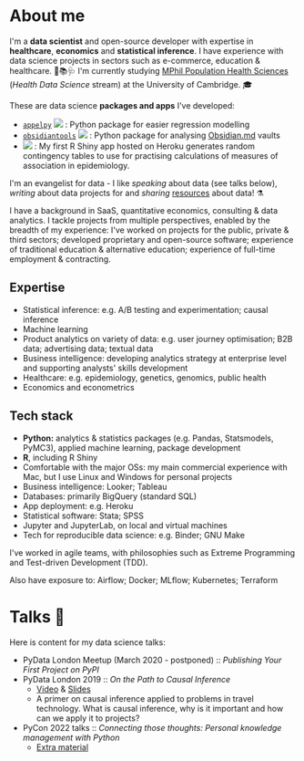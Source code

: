
# About me
I'm a **data scientist** and open-source developer with expertise in **healthcare**, **economics** and **statistical inference**.  I have experience with data science projects in sectors such as e-commerce, education & healthcare. 👛📚🩺  I'm currently studying [MPhil Population Health Sciences](https://www.phs.masters.cam.ac.uk) (_Health Data Science_ stream) at the University of Cambridge. 🎓

These are data science **packages and apps** I've developed:
- [`appelpy`](https://github.com/mfarragher/appelpy) <img src="https://img.shields.io/github/stars/mfarragher/appelpy.svg?style=flat&color=orange"> : Python package for easier regression modelling
- [`obsidiantools`](https://github.com/mfarragher/obsidiantools) <img src="https://img.shields.io/github/stars/mfarragher/obsidiantools.svg?style=flat&color=orange"> : Python package for analysing [Obsidian.md](https://obsidian.md) vaults
- [![](https://img.shields.io/badge/Shiny-epi_2x2_table_measures-blue?style=flat&labelColor=white&logo=RStudio&logoColor=blue)](https://epi-2x2-table-measures.herokuapp.com) : My first R Shiny app hosted on Heroku generates random contingency tables to use for practising calculations of measures of association in epidemiology.

I'm an evangelist for data - I like *speaking* about data (see talks below), *writing* about data projects for and *sharing* [resources](https://github.com/mfarragher/curated-data-science-resources) about data! ⚗

I have a background in SaaS, quantitative economics, consulting & data analytics. I tackle projects from multiple perspectives, enabled by the breadth of my experience: I've worked on projects for the public, private & third sectors; developed proprietary and open-source software; experience of traditional education & alternative education; experience of full-time employment & contracting.

## Expertise
- Statistical inference: e.g. A/B testing and experimentation; causal inference
- Machine learning
- Product analytics on variety of data: e.g. user journey optimisation; B2B data; advertising data; textual data
- Business intelligence: developing analytics strategy at enterprise level and supporting analysts' skills development
- Healthcare: e.g. epidemiology, genetics, genomics, public health
- Economics and econometrics

## Tech stack
- **Python:** analytics & statistics packages (e.g. Pandas, Statsmodels, PyMC3), applied machine learning, package development
- **R**, including R Shiny
- Comfortable with the major OSs: my main commercial experience with Mac, but I use Linux and Windows for personal projects
- Business intelligence: Looker; Tableau
- Databases: primarily BigQuery (standard SQL)
- App deployment: e.g. Heroku
- Statistical software: Stata; SPSS
- Jupyter and JupyterLab, on local and virtual machines
- Tech for reproducible data science: e.g. Binder; GNU Make

I've worked in agile teams, with philosophies such as Extreme Programming and Test-driven Development (TDD).

Also have exposure to: Airflow; Docker; MLflow; Kubernetes; Terraform

# Talks 🎤
Here is content for my data science talks:
- PyData London Meetup (March 2020 - postponed) :: *Publishing Your First Project on PyPI*
- PyData London 2019 :: *On the Path to Causal Inference*
  - [Video](https://pyvideo.org/pydata-london-2019/on-the-path-to-causal-inference.html) & [Slides](files/PyData%20London%202019%20-%20On%20the%20Path%20to%20Causal%20Inference%20(corrected%20slides).pdf)
  - A primer on causal inference applied to problems in travel technology.  What is causal inference, why is it important and how can we apply it to projects?
- PyCon 2022 talks :: *Connecting those thoughts: Personal knowledge management with Python*
  - [Extra material](https://github.com/mfarragher/mfarragher.github.io/blob/master/files/PyCon%202022%20-%20extra%20material%20for%20talk.md)

